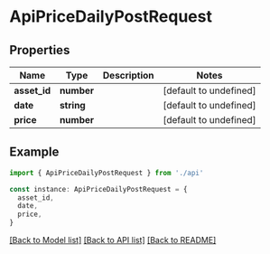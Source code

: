 # ApiPriceDailyPostRequest

## Properties

| Name         | Type       | Description | Notes                  |
| ------------ | ---------- | ----------- | ---------------------- |
| **asset_id** | **number** |             | [default to undefined] |
| **date**     | **string** |             | [default to undefined] |
| **price**    | **number** |             | [default to undefined] |

## Example

```typescript
import { ApiPriceDailyPostRequest } from './api'

const instance: ApiPriceDailyPostRequest = {
  asset_id,
  date,
  price,
}
```

[[Back to Model list]](../README.md#documentation-for-models) [[Back to API list]](../README.md#documentation-for-api-endpoints) [[Back to README]](../README.md)

